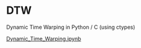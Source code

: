 # DTW
Dynamic Time Warping in Python / C (using ctypes)

[Dynamic_Time_Warping.ipynb](https://github.com/ricardodeazambuja/DTW/blob/master/Dynamic_Time_Warping.ipynb)
